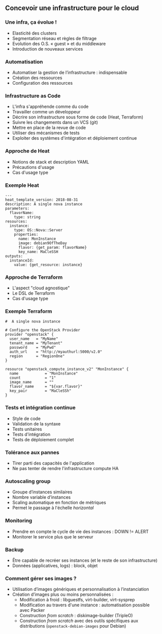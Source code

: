 ## Concevoir une infrastructure pour le cloud

### Une infra, ça évolue !

- Elasticité des clusters
- Segmentation réseau et règles de filtrage
- Evolution des O.S. « guest » et du middleware
- Introduction de nouveaux services

### Automatisation

-   Automatiser la gestion de l’infrastructure : indispensable
-   Création des ressources
-   Configuration des ressources

### Infrastructure as Code

-   L'infra s'appréhende comme du code
-   Travailler comme un développeur
-   Décrire son infrastructure sous forme de code (Heat, Terraform)
-   Suivre les changements dans un VCS (git)
-   Mettre en place de la revue de code
-   Utiliser des mécanismes de tests
-   Exploiter des systèmes d'intégration et déploiement continue

### Approche de Heat

-   Notions de stack et description YAML
-   Précautions d'usage
-   Cas d'usage type

### Exemple Heat

```
---
heat_template_version: 2018-08-31
description: A single nova instance
parameters:
  flavorName:
    type: string
resources:
  instance:
    type: OS::Nova::Server
    properties:
      name: MonInstance
      image: debian9OfTheDay
      flavor: {get_param: flavorName}
      key_name: MaCleSSH
outputs:
  instanceId:
    value: {get_resource: instance}
```

### Approche de Terraform

-   L'aspect "cloud agnostique"
-   Le DSL de Terraform
-   Cas d'usage type

### Exemple Terraform

```
#  A single nova instance

# Configure the OpenStack Provider
provider "openstack" {
  user_name   = "MyName"
  tenant_name = "MyTenant"
  password    = "MyPwd"
  auth_url    = "http://myauthurl:5000/v2.0"
  region      = "RegionOne"
}

resource "openstack_compute_instance_v2" "MonInstance" {
  name            = "MonInstance"
  count           = "1"
  image_name      = ""
  flavor_name     = "${var.flavor}"
  key_pair        = "MaCleSSh"
}
```

### Tests et intégration continue
 
-   Style de code
-   Validation de la syntaxe
-   Tests unitaires
-   Tests d'intégration
-   Tests de déploiement complet

### Tolérance aux pannes

-   Tirer parti des capacités de l'application
-   Ne pas tenter de rendre l'infrastructure compute HA

### Autoscaling group

-   Groupe d’instances similaires
-   Nombre variable d’instances
-   Scaling automatique en fonction de métriques
-   Permet le passage à l'échelle *horizontal*

### Monitoring

-   Prendre en compte le cycle de vie des instances : DOWN != ALERT
-   Monitorer le service plus que le serveur

### Backup

-   Être capable de recréer ses instances (et le reste de son infrastructure)
-   Données (applicatives, logs) : block, objet

### Comment gérer ses images ?

-   Utilisation d’images génériques et personnalisation à l’instanciation
-   Création d’images plus ou moins personnalisées :
    -   Modification à froid : libguestfs, virt-builder, virt-sysprep
    -   Modification au travers d'une instance : automatisation possible avec Packer
    -   Construction *from scratch* : diskimage-builder (TripleO)
    -   Construction *from scratch* avec des outils spécifiques aux distributions (`openstack-debian-images` pour Debian)

